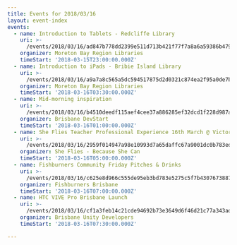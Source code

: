 ```yaml
---
title: Events for 2018/03/16
layout: event-index
events:
  - name: Introduction to Tablets - Redcliffe Library
    uri: >-
      /events/2018/03/16/ad847b778dd2399e511d713b421f77f7a8a6a59386b4796bc10e42c1edecc03e
    organizer: Moreton Bay Region Libraries
    timeStart: '2018-03-15T23:00:00.000Z'
  - name: Introduction to iPads - Bribie Island Library
    uri: >-
      /events/2018/03/16/a9a7a8c565a5dc594517875d2d0321c874ea2f95a0de7b4da512e93614fbcd69
    organizer: Moreton Bay Region Libraries
    timeStart: '2018-03-16T03:30:00.000Z'
  - name: Mid-morning inspiration
    uri: >-
      /events/2018/03/16/b4510deedf115aef4cee37a886285ef32dcd1f228d987ad76a7c72d26707554c
    organizer: Brisbane DevStart
    timeStart: '2018-03-16T01:00:00.000Z'
  - name: She Flies Teacher Professional Experience 16th March @ Victoria Point SHS
    uri: >-
      /events/2018/03/16/2959f014947a98e10993d7a65daffc67a9001dc0b783ed7f15b0242120a7dc3b
    organizer: She Flies - Because She Can
    timeStart: '2018-03-16T05:00:00.000Z'
  - name: Fishburners Community Friday Pitches & Drinks
    uri: >-
      /events/2018/03/16/c625e8d966c555de95eb3bd783e5275c5f7b430767388717e1b87ecc164619db
    organizer: Fishburners Brisbane
    timeStart: '2018-03-16T07:00:00.000Z'
  - name: HTC VIVE Pro Brisbane Launch
    uri: >-
      /events/2018/03/16/cf1a3feb14c21cde94692b73e3649d6f46d21c77a343add1f4759e2d73220271
    organizer: Brisbane Unity Developers
    timeStart: '2018-03-16T07:30:00.000Z'

---
```

